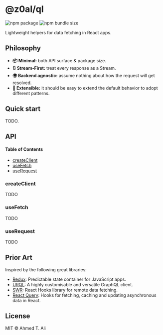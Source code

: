 # @z0al/ql

![npm package](https://badgen.net/npm/v/@z0al/ql)
![npm bundle size](https://badgen.net/bundlephobia/minzip/@z0al/ql)

Lightweight helpers for data fetching in React apps.

## Philosophy

- **📦 Minimal:** both API surface & package size.
- **🔃 Stream-First:** treat every response as a Stream.
- **🌍 Backend agnostic:** assume nothing about how the request will get resolved.
- **🔌 Extensible:** it should be easy to extend the default behavior to adopt different patterns.

## Quick start

TODO.

## API

#### Table of Contents

- [createClient](#createclient)
- [useFetch](#usefetch)
- [useRequest](#userequest)

### createClient

TODO

### useFetch

TODO

### useRequest

TODO

## Prior Art

Inspired by the following great libraries:

- [Redux][redux]: Predictable state container for JavaScript apps.
- [URQL][urql]: A highly customisable and versatile GraphQL client.
- [SWR][swr]: React Hooks library for remote data fetching.
- [React Query][react-query]: Hooks for fetching, caching and updating asynchronous data in React.

## License

MIT © Ahmed T. Ali

[redux]: https://github.com/reduxjs/redux
[urql]: https://github.com/FormidableLabs/urql
[swr]: https://github.com/zeit/swr
[react-query]: https://github.com/tannerlinsley/react-query/
